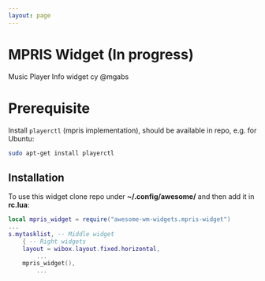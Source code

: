 ```yaml
---
layout: page
---
```

# MPRIS Widget (In progress)

Music Player Info widget cy @mgabs

# Prerequisite

Install `playerctl` (mpris implementation), should be available in repo, e.g. for Ubuntu:

```bash
sudo apt-get install playerctl
```

## Installation

To use this widget clone repo under **~/.config/awesome/** and then add it in **rc.lua**:

```lua
local mpris_widget = require("awesome-wm-widgets.mpris-widget")
...
s.mytasklist, -- Middle widget
	{ -- Right widgets
    layout = wibox.layout.fixed.horizontal,
		...
    mpris_widget(),
		...
```
